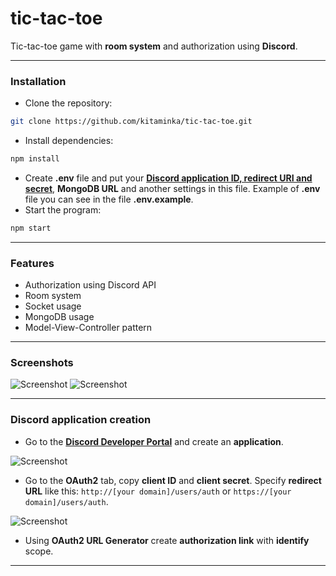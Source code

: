 # tic-tac-toe
Tic-tac-toe game with **room system** and authorization using **Discord**.
___
### Installation
- Clone the repository:
```bash
git clone https://github.com/kitaminka/tic-tac-toe.git
```
- Install dependencies:
```bash
npm install
```
- Create **.env** file and put your [**Discord application ID, redirect URI and secret**](#discord-application-creation), **MongoDB URL** and another settings in this file. Example of **.env** file you can see in the file **.env.example**.
- Start the program:
```bash
npm start
```
___
### Features
- Authorization using Discord API
- Room system
- Socket usage
- MongoDB usage
- Model-View-Controller pattern
___
### Screenshots
![Screenshot](https://i.imgur.com/GhvXqfl.png)
![Screenshot](https://i.imgur.com/LdEiWJC.png)
___
### Discord application creation
- Go to the [**Discord Developer Portal**](https://discord.com/developers/applications) and create an **application**.

![Screenshot](https://i.imgur.com/wpxEvSK.png)
- Go to the **OAuth2** tab, copy **client ID** and **client secret**. Specify **redirect URL** like this: `http://[your domain]/users/auth` or `https://[your domain]/users/auth`.

![Screenshot](https://i.imgur.com/Jfpi7dk.png)
- Using **OAuth2 URL Generator** create **authorization link** with **identify** scope.
___
